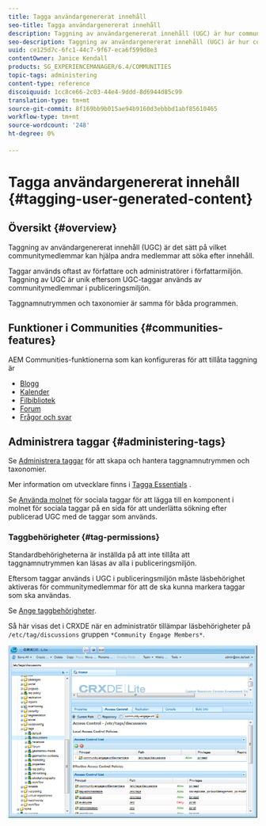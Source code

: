 ```yaml
---
title: Tagga användargenererat innehåll
seo-title: Tagga användargenererat innehåll
description: Taggning av användargenererat innehåll (UGC) är hur communitymedlemmar kan hjälpa andra medlemmar att söka efter innehåll
seo-description: Taggning av användargenererat innehåll (UGC) är hur communitymedlemmar kan hjälpa andra medlemmar att söka efter innehåll
uuid: ce125d7c-6fc1-44c7-9f67-eca6f599d8e3
contentOwner: Janice Kendall
products: SG_EXPERIENCEMANAGER/6.4/COMMUNITIES
topic-tags: administering
content-type: reference
discoiquuid: 1cc8ce66-2c03-44e4-9ddd-8d6944d85c99
translation-type: tm+mt
source-git-commit: 8f169bb9b015ae94b9160d3ebbbd1abf85610465
workflow-type: tm+mt
source-wordcount: '248'
ht-degree: 0%

---
```



# Tagga användargenererat innehåll {#tagging-user-generated-content}

## Översikt {#overview}

Taggning av användargenererat innehåll (UGC) är det sätt på vilket communitymedlemmar kan hjälpa andra medlemmar att söka efter innehåll.

Taggar används oftast av författare och administratörer i författarmiljön. Taggning av UGC är unik eftersom UGC-taggar används av communitymedlemmar i publiceringsmiljön.

Taggnamnutrymmen och taxonomier är samma för båda programmen.

## Funktioner i Communities {#communities-features}

AEM Communities-funktionerna som kan konfigureras för att tillåta taggning är

* [Blogg](blog-feature.md)
* [Kalender](calendar.md)
* [Filbibliotek](file-library.md)
* [Forum](forum.md#configuretheaddedforum)
* [Frågor och svar](working-with-qna.md)

## Administrera taggar {#administering-tags}

Se [Administrera taggar](../../help/sites-administering/tags.md#tagging-console) för att skapa och hantera taggnamnutrymmen och taxonomier.

Mer information om utvecklare finns i [Tagga Essentials](tag.md) .

Se [Använda molnet](tagcloud.md) för sociala taggar för att lägga till en komponent i molnet för sociala taggar på en sida för att underlätta sökning efter publicerad UGC med de taggar som används.

### Taggbehörigheter {#tag-permissions}

Standardbehörigheterna är inställda på att inte tillåta att taggnamnutrymmen kan läsas av alla i publiceringsmiljön.

Eftersom taggar används i UGC i publiceringsmiljön måste läsbehörighet aktiveras för communitymedlemmar för att de ska kunna markera taggar som ska användas.

Se [Ange taggbehörigheter](../../help/sites-administering/tags.md#setting-tag-permissions).

Så här visas det i CRXDE när en administratör tillämpar läsbehörigheter på `/etc/tag/discussions` gruppen `*Community Engage Members*`.

![chlimage_1-74](assets/chlimage_1-74.png)

